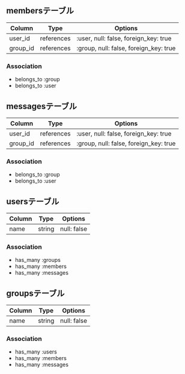 ## membersテーブル

|Column|Type|Options|
|------|----|-------|
|user_id|references|:user, null: false, foreign_key: true|
|group_id|references|:group, null: false, foreign_key: true|

### Association
- belongs_to :group
- belongs_to :user


## messagesテーブル

|Column|Type|Options|
|------|----|-------|
|user_id|references|:user, null: false, foreign_key: true|
|group_id|references|:group, null: false, foreign_key: true|

### Association
- belongs_to :group
- belongs_to :user


## usersテーブル

|Column|Type|Options|
|------|----|-------|
|name|string|null: false|

### Association
- has_many :groups
- has_many :members
- has_many :messages


## groupsテーブル

|Column|Type|Options|
|------|----|-------|
|name|string|null: false|

### Association
- has_many :users
- has_many :members
- has_many :messages
